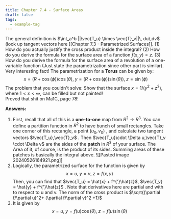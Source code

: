 ```yaml
---
title: Chapter 7.4 - Surface Areas
draft: false
tags:
  - example-tag
---
```

 The general definition is $\int_a^b ||\vec{T_u} \times \vec{T}_v||\, du\,dv$ (look up tangent vectors here [[Chapter 7.3 - Parametrized Surfaces]]. (1) How do you actually justify the cross product inside the integral? (2) How do you derive the formula for the surface area of a function $f(x,y)=z$. (3) How do you derive the formula for the surface area of a revolution of a one-variable function (Just state the parametrization since other part is similar).
Very interesting fact! The parametrization for a **Torus** can be given by:
$$
x = (R+\cos(\phi))\cos(\theta), \; y = (R+\cos(\phi))\sin(\theta)),\; z =\sin(\phi)
$$
The problem that you couldn't solve: 
Show that the surface $x = 1/(y^2+z^2)$, where $1 < x< \infty$, can be filled but not painted!  
Proved that shit on Ma1C, page 78!


**Answers:**
1) First, recall that all of this is a **one-to-one** map from $R^2 \rightarrow R^3$. You can define a partition function in $R^2$ to have bunch of small rectangles. Take one corner of this rectangle, a point $(u_0, v_0)$ , and calculate two tangent vectors $\vec{T_u},\vec{T}_v$ . Then $\vec{T_u}\cdot \Delta u,\vec{T}_v \cdot \Delta v$ are the sides of the **patch** in $R^3$ of your surface. The Area of it, of course, is the product of its sides. Summing areas of these patches is basically the integral above.
![[Pasted image 20240526164921.png]]
2) Logically, the parametrized surface for the function is given by $$
 x=u,\; y =v,\; z = f(x,y)
$$Then, you can find that $\vec{T_u} = \hat{x} + f^{'}\hat{z}$, $\vec{T_v} = \hat{y} + f^{'}\hat{z}$ . Note that derivatives here are partial and with to respect to u and v. The norm of the cross product is $\sqrt{(\partial f/\partial u)^2+ (\partial f/\partial v)^2 +1}$ 
3) It is given by 
$$
x = u, \; y = f(u)\cos(\theta), \; z = f(u)\sin(\theta)
$$ 

